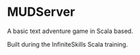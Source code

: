# MUDServer
A basic text adventure game in Scala based. 


Built during the InfiniteSkills Scala training.




